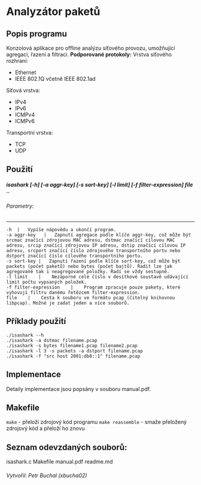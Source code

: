 Analyzátor paketů
====================
Popis programu
-----------
Konzolová aplikace pro offline analýzu síťového provozu, umožňující agregaci, řazení a filtraci.
**Podporované protokoly:**
Vrstva síťového rozhraní:
* Ethernet
* IEEE 802.1Q včetně IEEE 802.1ad

Síťová vrstva:
* IPv4
* IPv6
* ICMPv4
* ICMPv6

Transportní vrstva:
* TCP
* UDP

Použití
-----
##### isashark [-h] [-a aggr-key] [-s sort-key] [-l limit] [-f filter-expression] file ..
###### Parametry: 
___

    -h  |   Vypíše nápovědu a ukončí program.
    -a aggr-key   |   Zapnutí agregace podle klíče aggr-key, což může být srcmac značící zdrojovou MAC adresu, dstmac značící cílovou MAC adresu, srcip značící zdrojovou IP adresu, dstip značící cílovou IP adresu, srcport značící číslo zdrojového transportního portu nebo dstport značící číslo cílového transportního portu.
    -s sort-key |   Zapnutí řazení podle klíče sort-key, což může být packets (počet paketů) nebo bytes (počet bajtů). Řadit lze jak agregované tak i neagregované položky. Řadí se vždy sestupně.
    -l limit    |    Nezáporné celé číslo v desítkové soustavě udávající limit počtu vypsaných položek.
    -f filter-expression    |    Program zpracuje pouze pakety, které vyhovují filtru danému řetězcem filter-expression. 
    file    |    Cesta k souboru ve formátu pcap (čitelný knihovnou libpcap). Možné je zadat jeden a více souborů.

Příklady použití
-----------------
    ./isashark --h
    ./isashark -a dstmac filename.pcap
    ./isashark -s bytes filename1.pcap filename2.pcap
    ./isashark -l 3 -s packets -a dstport filename.pcap
    ./isashark -f "src host 2001:db8::1" filename.pcap

Implementace
-------------------------------------
Detaily implementace jsou popsány v souboru manual.pdf.

Makefile
--------
`make`        - přeloží zdrojový kód programu
`make reassemble`    - smaže přeložený zdrojový kód a přeloží ho znovu

Seznam odevzdaných souborů:
---------------------------
isashark.c
Makefile
manual.pdf
readme.md

###### Vytvořil: Petr Buchal (xbucha02)